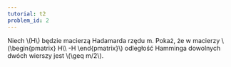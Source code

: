 ```yaml
---
tutorial: t2
problem_id: 2
---
```

<div>
Niech \(H\) będzie macierzą Hadamarda rzędu m. Pokaż, że w macierzy \(\begin{pmatrix} H\\ -H \end{pmatrix}\) odległość Hamminga dowolnych dwóch wierszy jest \(\geq m/2\).
</div>
